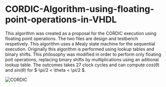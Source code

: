 # CORDIC-Algorithm-using-floating-point-operations-in-VHDL
This algorithm was created as a proposal for the CORDIC execution using floating point operations.
The two files are design and testbench respetively. This algorithm uses a Mealy state machine for the sequential execution.
Originally this algorithm is performed using lookup tables and binary shifts. This philosophy was modified in order to perform only floating poit operations, replacing binary shifts by multiplications using an aditional lookup table. 
The outcomes takes 27 clock cycles and can compute $cos(\theta)$ and $sin(\theta)$ for $-\pi/2 < \theta < \pi/2 $.

![CORDIC](https://github.com/user-attachments/assets/ddad31ad-317d-449a-bf09-89ee145fdd71)
